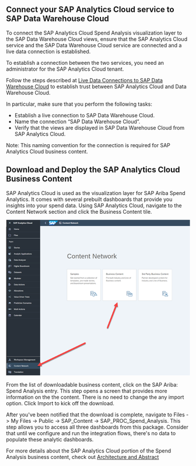 ## Connect your SAP Analytics Cloud service to SAP Data Warehouse Cloud

To connect the SAP Analytics Cloud Spend Analysis visualization layer to the SAP Data Warehouse Cloud views, ensure that the SAP Analytics Cloud service and the SAP Data Warehouse Cloud service are connected and a live data connection is established.

To establish a connection between the two services, you need an administrator for the SAP Analytics Cloud tenant.

Follow the steps described at [Live Data Connections to SAP Data Warehouse Cloud](https://help.sap.com/docs/SAP_ANALYTICS_CLOUD/00f68c2e08b941f081002fd3691d86a7/ad4281e2875949f0b4d45d1072ff4c38.html) to establish trust between SAP Analytics Cloud and Data Warehouse Cloud.

In particular, make sure that you perform the following tasks:
- Establish a live connection to SAP Data Warehouse Cloud.
- Name the connection “SAP Data Warehouse Cloud”. 
- Verify that the views are displayed in SAP Data Warehouse Cloud from SAP Analytics Cloud.

Note: This naming convention for the connection is required for SAP Analytics Cloud business content.

## Download and Deploy the SAP Analytics Cloud Business Content

SAP Analytics Cloud is used as the visualization layer for SAP Ariba Spend Analytics.  It comes with several prebuilt dashboards that provide you insights into your spend data.  Using SAP Analytics Cloud, navigate to the Content Network section and click the Business Content tile.

![SAC Business Content](../images/SACLane_DLContent1.png)

From the list of downloadable business content, click on the SAP Ariba: Spend Analysis entry.  This step opens a screen that provides more information on the the content.  There is no need to change the any import option.  Click Import to kick off the download.

After you've been notified that the download is complete, navigate to Files -> My Files -> Public -> SAP_Content -> SAP_PROC_Spend_Analysis.  This step allows you to access all three dashboards from this package.  Consider that until we configure and run the integration flows, there's no data to populate these analytic dashboards. 

For more details about the SAP Analytics Cloud portion of the Spend Analysis business content, check out [Architecture and Abstract](https://help.sap.com/docs/SAP_ANALYTICS_CLOUD/42093f14b43c485fbe3adbbe81eff6c8/7815a7238338495eb47651b0c6aa3c4e.html)
